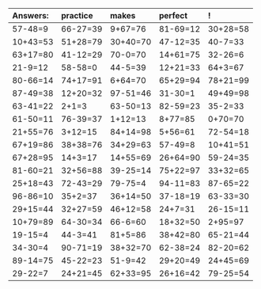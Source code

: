 | Answers: | practice | makes | perfect | ! |
| :--- | :--- | :--- | :--- | :--- |
| 57-48=9 | 66-27=39 | 9+67=76 | 81-69=12 | 30+28=58 | 
| 10+43=53 | 51+28=79 | 30+40=70 | 47-12=35 | 40-7=33 | 
| 63+17=80 | 41-12=29 | 70-0=70 | 14+61=75 | 32-26=6 | 
| 21-9=12 | 58-58=0 | 44-5=39 | 12+21=33 | 64+3=67 | 
| 80-66=14 | 74+17=91 | 6+64=70 | 65+29=94 | 78+21=99 | 
| 87-49=38 | 12+20=32 | 97-51=46 | 31-30=1 | 49+49=98 | 
| 63-41=22 | 2+1=3 | 63-50=13 | 82-59=23 | 35-2=33 | 
| 61-50=11 | 76-39=37 | 1+12=13 | 8+77=85 | 0+70=70 | 
| 21+55=76 | 3+12=15 | 84+14=98 | 5+56=61 | 72-54=18 | 
| 67+19=86 | 38+38=76 | 34+29=63 | 57-49=8 | 10+41=51 | 
| 67+28=95 | 14+3=17 | 14+55=69 | 26+64=90 | 59-24=35 | 
| 81-60=21 | 32+56=88 | 39-25=14 | 75+22=97 | 33+32=65 | 
| 25+18=43 | 72-43=29 | 79-75=4 | 94-11=83 | 87-65=22 | 
| 96-86=10 | 35+2=37 | 36+14=50 | 37-18=19 | 63-33=30 | 
| 29+15=44 | 32+27=59 | 46+12=58 | 24+7=31 | 26-15=11 | 
| 10+79=89 | 64-30=34 | 66-6=60 | 18+32=50 | 2+95=97 | 
| 19-15=4 | 44-3=41 | 81+5=86 | 38+42=80 | 65-21=44 | 
| 34-30=4 | 90-71=19 | 38+32=70 | 62-38=24 | 82-20=62 | 
| 89-14=75 | 45-22=23 | 51-9=42 | 29+20=49 | 24+45=69 | 
| 29-22=7 | 24+21=45 | 62+33=95 | 26+16=42 | 79-25=54 | 
